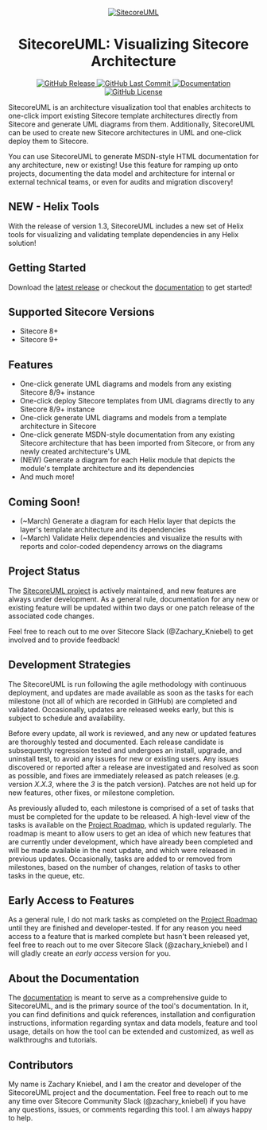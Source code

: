 <p align="center">
<a href="https://github.com/zkniebel/SitecoreUML/">
<img src="https://github.com/zkniebel/SitecoreUML/blob/master/Documentation/assets/SitecoreUML-Logo-50x50.png?raw=true" alt="SitecoreUML" />
</a>
</p>

<h1 align="center">SitecoreUML: Visualizing Sitecore Architecture</h1>
<p align="center">
<a href="https://github.com/zkniebel/SitecoreUML/releases/latest">
<img src="https://img.shields.io/github/release/zkniebel/SitecoreUML.svg" alt="GitHub Release" />
</a>
<a href="https://github.com/zkniebel/SitecoreUML">
<img src="https://img.shields.io/github/last-commit/zkniebel/SitecoreUML.svg" alt="GitHub Last Commit" />
</a>
<a href="https://zkniebel.gitbooks.io/sitecoreuml/">
<img src="https://img.shields.io/badge/documentation-up%20to%20date-brightgreen.svg" alt="Documentation" />
</a>
<a href="https://github.com/zkniebel/SitecoreUML/blob/master/LICENSE">
<img src="https://img.shields.io/github/license/zkniebel/SitecoreUML.svg" alt="GitHub License" />
</a>
</p>

SitecoreUML is an architecture visualization tool that enables architects to one-click import existing Sitecore template architectures directly from Sitecore and generate UML diagrams from them. Additionally, SitecoreUML can be used to create new Sitecore architectures in UML and one-click deploy them to Sitecore.

You can use SitecoreUML to generate MSDN-style HTML documentation for any architecture, new or existing! Use this feature for ramping up onto projects, documenting the data model and architecture for internal or external technical teams, or even for audits and migration discovery!

## NEW - Helix Tools
With the release of version 1.3, SitecoreUML includes a new set of Helix tools for visualizing and validating template dependencies in any Helix solution!

## Getting Started

Download the [latest release](https://github.com/zkniebel/SitecoreUML/releases/latest) or checkout the [documentation](https://zkniebel.gitbooks.io/sitecoreuml/) to get started!

## Supported Sitecore Versions
* Sitecore 8+
* Sitecore 9+

## Features

* One-click generate UML diagrams and models from any existing Sitecore 8/9+ instance
* One-click deploy Sitecore templates from UML diagrams directly to any Sitecore 8/9+ instance
* One-click generate UML diagrams and models from a template architecture in Sitecore
* One-click generate MSDN-style documentation from any existing Sitecore architecture that has been imported from Sitecore, or from any newly created architecture's UML
* (NEW) Generate a diagram for each Helix module that depicts the module's template architecture and its dependencies
* And much more!

## Coming Soon!

* (~March) Generate a diagram for each Helix layer that depicts the layer's template architecture and its dependencies
* (~March) Validate Helix dependencies and visualize the results with reports and color-coded dependency arrows on the diagrams

## Project Status

The [SitecoreUML project](https://github.com/zkniebel/SitecoreUML) is actively maintained, and new features are always under development. As a general rule, documentation for any new or existing feature will be updated within two days or one patch release of the associated code changes.

Feel free to reach out to me over Sitecore Slack \(@Zachary\_Kniebel\) to get involved and to provide feedback!

## Development Strategies

The SitecoreUML is run following the agile methodology with continuous deployment, and updates are made available as soon as the tasks for each milestone (not all of which are recorded in GitHub) are completed and validated. Occasionally, updates are released weeks early, but this is subject to schedule and availability.

Before every update, all work is reviewed, and any new or updated features are thoroughly tested and documented. Each release candidate is subsequently regression tested and undergoes an install, upgrade, and uninstall test, to avoid any issues for new or existing users. Any issues discovered or reported after a release are investigated and resolved as soon as possible, and fixes are immediately released as patch releases (e.g. version _X.X.3_, where the _3_ is the patch version). Patches are not held up for new features, other fixes, or milestone completion.

As previously alluded to, each milestone is comprised of a set of tasks that must be completed for the update to be released. A high-level view of the tasks is available on the [Project Roadmap](/chapter1.md), which is updated regularly. The roadmap is meant to allow users to get an idea of which new features that are currently under development, which have already been completed and will be made available in the next update, and which were released in previous updates. Occasionally, tasks are added to or removed from milestones, based on the number of changes, relation of tasks to other tasks in the queue, etc. 

## Early Access to Features

As a general rule, I do not mark tasks as completed on the [Project Roadmap](/chapter1.md) until they are finished and developer-tested. If for any reason you need access to a feature that is marked complete but hasn't been released yet, feel free to reach out to me over Sitecore Slack (@zachary\_kniebel) and I will gladly create an _early access_ version for you.

## About the Documentation

The [documentation](https://zkniebel.gitbooks.io/sitecoreuml/) is meant to serve as a comprehensive guide to SitecoreUML, and is the primary source of the tool's documentation. In it, you can find definitions and quick references, installation and configuration instructions, information regarding syntax and data models, feature and tool usage, details on how the tool can be extended and customized, as well as walkthroughs and tutorials.

## Contributors

My name is Zachary Kniebel, and I am the creator and developer of the SitecoreUML project and the documentation. Feel free to reach out to me any time over Sitecore Community Slack \(@zachary\_kniebel\) if you have any questions, issues, or comments regarding this tool. I am always happy to help.

